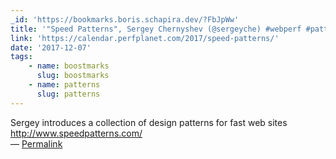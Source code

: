 ```yaml
---
_id: 'https://bookmarks.boris.schapira.dev/?FbJpWw'
title: '"Speed Patterns", Sergey Chernyshev (@sergeyche) #webperf #patterns'
link: 'https://calendar.perfplanet.com/2017/speed-patterns/'
date: '2017-12-07'
tags:
    - name: boostmarks
      slug: boostmarks
    - name: patterns
      slug: patterns
---
```


Sergey introduces a collection of design patterns for fast web sites
<a href="http://www.speedpatterns.com/">http://www.speedpatterns.com/</a>
<br>&#8212;
<a href="https://bookmarks.boris.schapira.dev/?FbJpWw" title="Permalink">Permalink</a>
